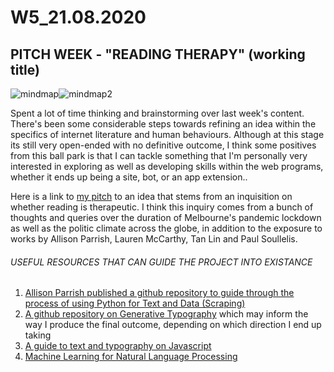 # W5_21.08.2020

## PITCH WEEK - **"READING THERAPY"** (working title)

![mindmap](https://user-images.githubusercontent.com/68724434/93017226-63a3b380-f60a-11ea-8228-b667c02f15a4.png)![mindmap2](https://user-images.githubusercontent.com/68724434/93017225-60102c80-f60a-11ea-8d19-7798be19a35c.png)
</br>

Spent a lot of time thinking and brainstorming over last week's content. There's been some considerable steps towards refining an idea within the specifics of internet literature and human behaviours. Although at this stage its still very open-ended with no definitive outcome, I think some positives from this ball park is that I can tackle something that I'm personally very interested in exploring as well as developing skills within the web programs, whether it ends up being a site, bot, or an app extension..</br>

Here is a link to [my pitch](https://docs.google.com/presentation/d/1BgXTr32X3XTD2ug8X4fwb3B89VxGWQo5JM76dwsLowI/edit?usp=sharing) to an idea that stems from an inquisition on whether reading is therapeutic. I think this inquiry comes from a bunch of thoughts and queries over the duration of Melbourne's pandemic lockdown as well as the politic climate across the globe, in addition to the exposure to works by Allison Parrish, Lauren McCarthy, Tan Lin and Paul Soullelis. </br>

###### USEFUL RESOURCES THAT CAN GUIDE THE PROJECT INTO EXISTANCE

1. [Allison Parrish published a github repository to guide through the process of using Python for Text and Data (Scraping)](https://github.com/aparrish/dmep-python-intro)</br>
2. [A github repository on Generative Typography](https://github.com/SpaceTypeContinuum/generative-typography) which may inform the way I produce the final outcome, depending on which direction I end up taking</br>
3. [A guide to text and typography on Javascript](https://creative-coding.decontextualize.com/text-and-type/)</br>
4. [Machine Learning for Natural Language Processing](https://ml5js.org/)
